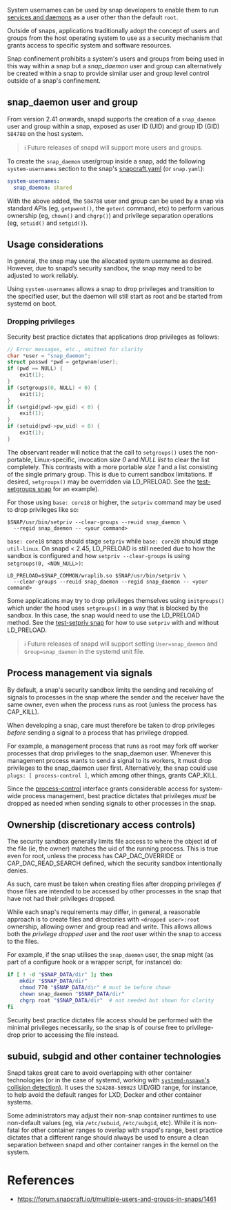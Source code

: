 System usernames can be used by snap developers to enable them to run [services and daemons](https://forum.snapcraft.io/t/services-and-daemons/12601) as a user other than the default `root`.

Outside of snaps, applications traditionally adopt the concept of users and groups from the host operating system to use as a security mechanism that grants access to specific system and software resources.

Snap confinement prohibits a system's users and groups from being used in this way within a snap but a *snap_daemon* user and group can alternatively be created within a snap to provide similar user and group level control outside of a snap's confinement.

<h2 id='heading--snap_daemon'>snap_daemon user and group</h2>

From version 2.41 onwards, snapd supports the creation of a `snap_daemon` user and group within a snap, exposed as user ID (UID) and group ID (GID) `584788` on the host system.

> ℹ Future releases of snapd will support more users and groups.

To create the `snap_daemon` user/group inside a snap, add the following `system-usernames` section to the snap's [snapcraft.yaml](/t/snapcraft-yaml-reference/4276) (or
`snap.yaml`):

```yaml
system-usernames:
  snap_daemon: shared
```

With the above added, the `584788` user and group can be used by a snap via standard APIs (eg, `getpwent()`, the `getent` command, etc) to perform various ownership (eg, `chown()` and `chgrp()`) and privilege separation operations (eg, `setuid()` and `setgid()`).

## Usage considerations

In general, the snap may use the allocated system username as desired. However, due to snapd’s security sandbox, the snap may need to be adjusted to work reliably.

Using `system-usernames` allows a snap to drop privileges and transition to the specified user, but the daemon will still start as root and be started from systemd on boot.

### Dropping privileges

Security best practice dictates that applications drop privileges as follows:

```c
// Error messages, etc., omitted for clarity
char *user = "snap_daemon";
struct passwd *pwd = getpwnam(user);
if (pwd == NULL) {
    exit(1);
}
if (setgroups(0, NULL) < 0) {
    exit(1);
}
if (setgid(pwd->pw_gid) < 0) {
    exit(1);
}
if (setuid(pwd->pw_uid) < 0) {
    exit(1);
}
```

The observant reader will notice that the call to `setgroups()` uses the non-portable, Linux-specific, invocation  _size 0_ and _NULL list_ to clear the list completely. This contrasts with a more portable _size 1_ and a list consisting of the single primary group. This is due to current sandbox limitations. If desired, `setgroups()` may be overridden via LD_PRELOAD. See the [test-setgroups snap](https://git.launchpad.net/~jdstrand/+git/test-setgroups/tree/) for an example).

For those using `base: core18` or higher, the `setpriv` command may be used to drop privileges like so:
```
$SNAP/usr/bin/setpriv --clear-groups --reuid snap_daemon \
  --regid snap_daemon -- <your command>
```

`base: core18` snaps should stage `setpriv` while `base: core20` should stage `util-linux`. On snapd < 2.45, LD_PRELOAD is still needed due to how the sandbox is configured and how `setpriv --clear-groups` is using `setgroups(0, <NON_NULL>)`:
```
LD_PRELOAD=$SNAP_COMMON/wraplib.so $SNAP/usr/bin/setpriv \
  --clear-groups --reuid snap_daemon --regid snap_daemon -- <your command>
```

Some applications may try to drop privileges themselves using `initgroups()` which under the hood uses `setgroups()` in a way that is blocked by the sandbox. In this case, the snap would need to use the LD_PRELOAD method. See the [test-setpriv snap](https://git.launchpad.net/~jdstrand/+git/test-setpriv/tree/) for how to use `setpriv` with and without LD_PRELOAD.

> ℹ Future releases of snapd will support setting `User=snap_daemon` and `Group=snap_daemon` in the systemd unit file.

## Process management via signals

By default, a snap's security sandbox limits the sending and receiving of signals to processes in the snap where the sender and the receiver have the same owner, even when the process runs as root (unless the process has CAP_KILL).

When developing a snap, care must therefore be taken to drop privileges _before_ sending a signal to a process that has privilege dropped.

For example, a management process that runs as root may fork off worker processes that drop privileges to the snap_daemon user. Whenever this management process wants to send a signal to its workers, it must drop privileges to the snap_daemon user first. Alternatively, the snap could use `plugs: [ process-control ]`, which among other things, grants CAP_KILL.

Since the [process-control](https://snapcraft.io/docs/process-control-interface) interface grants considerable access for system-wide process management, best practice dictates that privileges _must_ be dropped as needed when sending signals to other processes in the snap.

## Ownership (discretionary access controls)

The security sandbox generally limits file access to where the object id of the file (ie, the owner) matches the uid of the running process. This is true even for root, unless the process has CAP_DAC_OVERRIDE or CAP_DAC_READ_SEARCH defined, which the security sandbox intentionally denies.

As such, care must be taken when creating files after dropping privileges _if_ those files are intended to be accessed by other processes in the snap that have not had their privileges dropped.

While each snap's requirements may differ, in general, a reasonable approach is to create files and directories with `<dropped user>:root` ownership, allowing owner and group read and write. This allows allows both the _privilege dropped_ user and the _root_ user within the snap to access to the files.

For example, if the snap utilises the `snap_daemon` user, the snap might (as part of a configure hook or a wrapper script, for instance) do:

```sh
if [ ! -d "$SNAP_DATA/dir" ]; then
    mkdir "$SNAP_DATA/dir"
    chmod 770 "$SNAP_DATA/dir" # must be before chown
    chown snap_daemon "$SNAP_DATA/dir"
    chgrp root "$SNAP_DATA/dir"  # not needed but shown for clarity
fi
```

Security best practice dictates file access should be performed with the minimal privileges necessarily, so the snap is of course free to privilege-drop prior to accessing the file instead.

## subuid, subgid and other container technologies

Snapd takes great care to avoid overlapping with other container technologies (or in the case of systemd, working with [`systemd-nspawn`'s collision detection](https://github.com/systemd/systemd/blob/master/docs/UIDS-GIDS.md)). It uses the `524288-589823` UID/GID range, for instance, to help avoid the default ranges for LXD, Docker and other container systems.

Some administrators may adjust their non-snap container runtimes to use non-default values (eg, via `/etc/subuid`, `/etc/subgid`, etc). While it is non-fatal for other container ranges to overlap with snapd's range, best practice dictates that a different range should always be used to ensure a clean separation between snapd and other container ranges in the kernel on the system.

# References
* https://forum.snapcraft.io/t/multiple-users-and-groups-in-snaps/1461